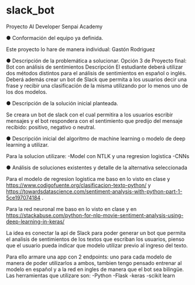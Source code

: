 # slack_bot
Proyecto AI Developer Senpai Academy

● Conformación del equipo ya definida.

  Este proyecto lo hare de manera individual: Gastón Rodriguez
  
● Descripción de la problemática a solucionar.
  Opción 3 de Proyecto final: Bot con análisis de sentimientos
  Descripción
  El estudiante deberá utilizar dos métodos distintos para el análisis de sentimientos en español o inglés. Deberá además crear un      bot de Slack que permita a los usuarios decir una frase y recibir una clasificación de la misma utilizando por lo menos uno de los dos modelos.
    
● Descripción de la solución inicial planteada.

Se creara un bot de slack con el cual permitira a los usuarios escribir mensajes y el bot respondera con el sentimiento que predijo del mensaje recibido: positivo, negativo o neutral.

● Descripción inicial del algoritmo de machine learning o modelo de deep learning a
utilizar.

 Para la solucion utilizare:
  -Model con NTLK y una regresion logistica
  -CNNs

● Análisis de soluciones existentes y detalle de la alternativa seleccionada
  
  Para el modelo de regresion logistica me baso en lo visto en clase y https://www.codigofuente.org/clasificacion-texto-python/ y https://towardsdatascience.com/sentiment-analysis-with-python-part-1-5ce197074184 .
  
  Para la red neuronal me baso en lo visto en clase y en https://stackabuse.com/python-for-nlp-movie-sentiment-analysis-using-deep-learning-in-keras/ 
  
  
  La idea es conectar la api de Slack para poder generar un bot que permita el analisis de sentimientos de los textos que escriban los usuarios, pienso que el usuario pueda indicar que modelo utilizar previo al ingreso del texto.
  
  Para ello armare una app con 2 endpoints: uno para cada modelo de manera de poder utilizarlos a ambos, tambien tengo pensado entrenar al modelo en español y a la red en ingles de manera que el bot sea bilingüe.
Las herramientas que utilizare son:
  -Python
  -Flask
  -keras
  -scikit learn
